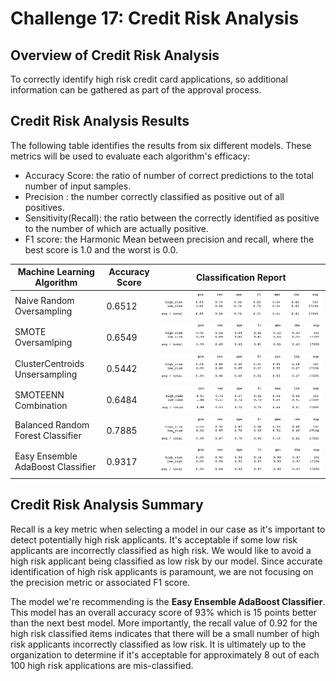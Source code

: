 # Challenge 17: Credit Risk Analysis
## Overview of Credit Risk Analysis

To correctly identify high risk credit card applications, so additional information can be gathered as part of the approval process. 
## Credit Risk Analysis Results

The following table identifies the results from six different models. These metrics will be used to evaluate each algorithm's efficacy:
- Accuracy Score: the ratio of number of correct predictions to the total number of input samples. 
- Precision : the number correctly classified as positive out of all positives.
- Sensitivity(Recall): the ratio between the correctly identified as positive to the number of which are actually positive.
- F1 score: the Harmonic Mean between precision and recall, where the best score is 1.0 and the worst is 0.0.


| Machine Learning Algorithm | Accuracy Score | Classification Report | 
| --- | --- | --- |
| Naive Random Oversampling | 0.6512 | ![](https://github.com/Hala-INTJ/Credit_Risk_Analysis/blob/main/Resources/naive_random_oversampling.png%20.png) |
| SMOTE Oversamlping | 0.6549 | ![](https://github.com/Hala-INTJ/Credit_Risk_Analysis/blob/main/Resources/SMOTE.png) |
| ClusterCentroids Unsersampling | 0.5442 | ![](https://github.com/Hala-INTJ/Credit_Risk_Analysis/blob/main/Resources/undersampling.png) |
| SMOTEENN Combination | 0.6484 | ![](https://github.com/Hala-INTJ/Credit_Risk_Analysis/blob/main/Resources/SMOTEENN.png) |
| Balanced Random Forest Classifier | 0.7885 | ![](https://github.com/Hala-INTJ/Credit_Risk_Analysis/blob/main/Resources/BalancedRandomForestClassifier.png) |
| Easy Ensemble AdaBoost Classifier | 0.9317 | ![](https://github.com/Hala-INTJ/Credit_Risk_Analysis/blob/main/Resources/EasyEnsembleClassifier.png) | 

## Credit Risk Analysis Summary

Recall is a key metric when selecting a model in our case as it's important to detect potentially high risk applicants. It's acceptable if some low risk applicants are incorrectly classified as high risk. We would like to avoid a high risk applicant being classified as low risk by our model. Since accurate identification of high risk applicants is paramount, we are not focusing on the precision metric or associated F1 score. 

The model we're recommending is the **Easy Ensemble AdaBoost Classifier**. This model has an overall accuracy score of 93% which is 15 points better than the next best model. More importantly, the recall value of 0.92 for the high risk classified items indicates that there will be a small number of high risk applicants incorrectly classified as low risk. It is ultimately up to the organization to determine if it's acceptable for approximately 8 out of each 100 high risk applications are mis-classified. 

